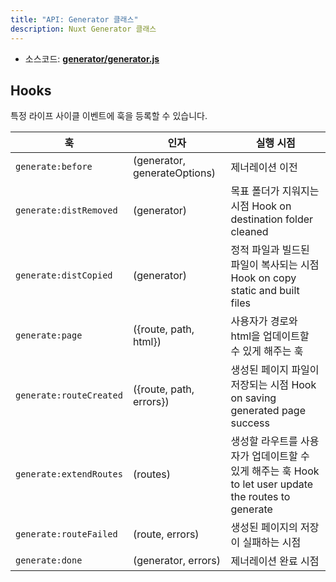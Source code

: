 ```yaml
---
title: "API: Generator 클래스"
description: Nuxt Generator 클래스
---
```


- 소스코드: **[generator/generator.js](https://github.com/nuxt/nuxt.js/blob/dev/packages/generator/src/generator.js)**

## Hooks

특정 라이프 사이클 이벤트에 훅을 등록할 수 있습니다.

훅                      | 인자                         | 실행 시점
------------------------|-----------------------------|-----------------------------------------------
`generate:before`       | (generator, generateOptions)     | 제너레이션 이전
`generate:distRemoved`  | (generator)                      | 목표 폴더가 지워지는 시점 Hook on  destination folder  cleaned
`generate:distCopied`   | (generator)                      | 정적 파일과 빌드된 파일이 복사되는 시점 Hook on copy static and built files
`generate:page`         | ({route, path, html})       | 사용자가 경로와 html을 업데이트할 수 있게 해주는 훅
`generate:routeCreated` | ({route, path, errors})       | 생성된 페이지 파일이 저장되는 시점 Hook on saving generated page success
`generate:extendRoutes` | (routes)                    | 생성할 라우트를 사용자가 업데이트할 수 있게 해주는 훅 Hook to let user update the routes to generate
`generate:routeFailed`  | (route, errors)             | 생성된 페이지의 저장이 실패하는 시점
`generate:done`         | (generator, errors)              | 제너레이션 완료 시점

